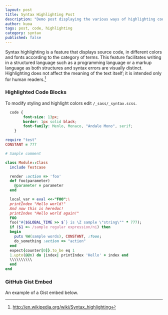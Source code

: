 ```yaml
---
layout: post
title: Syntax Highlighting Post
description: "Demo post displaying the various ways of highlighting code in Markdown."
author: kuoa
tags: post, code, highlighting
category: syntax
published: false
---
```


Syntax highlighting is a feature that displays source code, in different colors and fonts according to the category of terms. This feature facilitates writing in a structured language such as a programming language or a markup language as both structures and syntax errors are visually distinct. Highlighting does not affect the meaning of the text itself; it is intended only for human readers.[^1]

[^1]: <http://en.wikipedia.org/wiki/Syntax_highlighting>

### Highlighted Code Blocks

To modify styling and highlight colors edit `/_sass/_syntax.scss`.

```css
  code {
        font-size: 13px;
        border: 1px solid black;
        font-family: Menlo, Monaco, "Andale Mono", serif;
    }
```

```ruby
require "test"
CONSTANT = 777

# Sample comment

class Module::Class
  include Testcase

  render :action => 'foo'
  def foo(parameter)
    @parameter = parameter
  end

  local_var = eval <<-"FOO";\
  printIndex "Hello world!"
  And now this is heredoc!
  printIndex "Hello world again!"
  FOO
  foo("#{$GLOBAL_TIME >> $`} is \Z sample \"string\"" * 777);
  if ($1 =~ /sample regular expression/ni) then
  begin
    puts %W(sample words), CONSTANT, :fooo;
    do_something :action => "action"
  end
  expect{counter[0]}.to_be eq 1
  1.upto(@@n) do |index| printIndex 'Hello' + index end
  \\\\\\\\\\
  end
end

```

### GitHub Gist Embed

An example of a Gist embed below.

<script src="https://gist.github.com/kuoa/f987705546e7d8366016812760e1e834.js"></script>